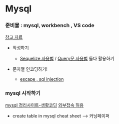 # Mysql

### 준비물 : mysql, workbench , VS code

[참고 자료]()

- 작성하기
  - [Sequelize 사용법](https://sskey.tistory.com/69) / [Query문 사용법](https://365kim.tistory.com/102) 둘다 활용하기
- 문자열 인코딩하기!

  - [escape , sql injection](https://devkingdom.tistory.com/90)

### mysql 시작하기
[mysql 정리사이트-생활코딩](https://nittaku.tistory.com/375?category=764930)
[외부접속 허용](https://abc1211.tistory.com/537)

- create table in mysql cheat sheet --> 커닝페이퍼
